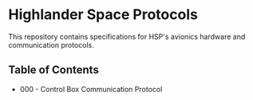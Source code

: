 # Highlander Space Protocols

This repository contains specifications for HSP's avionics hardware and communication protocols.

## Table of Contents
 - 000 - Control Box Communication Protocol
